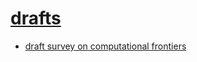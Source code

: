 # [drafts]()

- [draft survey on computational frontiers](https://emoh46.github.io/blog/drafts/DRAFT_Survey%20on%20Computational%20Frontiers.pdf)
